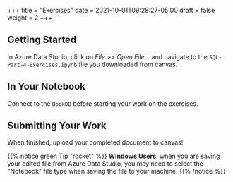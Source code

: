 +++
title = "Exercises"
date = 2021-10-01T09:28:27-05:00
draft = false
weight = 2
+++

## Getting Started

In Azure Data Studio, click on *File* >> *Open File...* and navigate to the `SQL-Part-4-Exercises.ipynb` file you downloaded from canvas. 

## In Your Notebook

Connect to the `BookDB` before starting your work on the exercises.

## Submitting Your Work

When finished, upload your completed document to canvas!

{{% notice green Tip "rocket" %}}
**Windows Users**: when you are saving your edited file from Azure Data Studio, you may need to select the "Notebook" file type when saving the file to your machine.
{{% /notice %}}